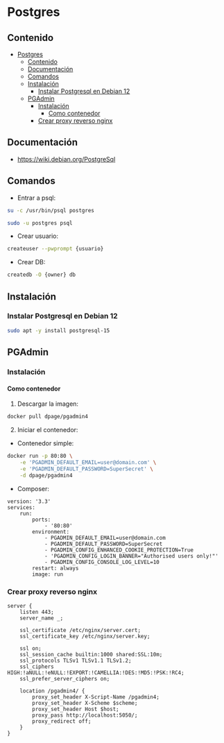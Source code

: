 # Postgres

## Contenido
- [Postgres](#postgres)
  - [Contenido](#contenido)
  - [Documentación](#documentación)
  - [Comandos](#comandos)
  - [Instalación](#instalación)
    - [Instalar Postgresql en Debian 12](#instalar-postgresql-en-debian-12)
  - [PGAdmin](#pgadmin)
    - [Instalación](#instalación-1)
      - [Como contenedor](#como-contenedor)
    - [Crear proxy reverso nginx](#crear-proxy-reverso-nginx)

## Documentación

- https://wiki.debian.org/PostgreSql

## Comandos

- Entrar a psql:
```sh
su -c /usr/bin/psql postgres

sudo -u postgres psql
```

- Crear usuario:
```sh
createuser --pwprompt {usuario}
```

- Crear DB:
```sh
createdb -O {owner} db
```

## Instalación

### Instalar Postgresql en Debian 12
```sh
sudo apt -y install postgresql-15
```

## PGAdmin

### Instalación

#### Como contenedor

1. Descargar la imagen:
```sh
docker pull dpage/pgadmin4
```

2. Iniciar el contenedor:
- Contenedor simple:
```sh
docker run -p 80:80 \
    -e 'PGADMIN_DEFAULT_EMAIL=user@domain.com' \
    -e 'PGADMIN_DEFAULT_PASSWORD=SuperSecret' \
    -d dpage/pgadmin4
```

- Composer:
```docker
version: '3.3'
services:
    run:
        ports:
            - '80:80'
        environment:
            - PGADMIN_DEFAULT_EMAIL=user@domain.com
            - PGADMIN_DEFAULT_PASSWORD=SuperSecret
            - PGADMIN_CONFIG_ENHANCED_COOKIE_PROTECTION=True
            - 'PGADMIN_CONFIG_LOGIN_BANNER="Authorised users only!"'
            - PGADMIN_CONFIG_CONSOLE_LOG_LEVEL=10
        restart: always
        image: run
```

### Crear proxy reverso nginx

```nginx
server {
    listen 443;
    server_name _;

    ssl_certificate /etc/nginx/server.cert;
    ssl_certificate_key /etc/nginx/server.key;

    ssl on;
    ssl_session_cache builtin:1000 shared:SSL:10m;
    ssl_protocols TLSv1 TLSv1.1 TLSv1.2;
    ssl_ciphers HIGH:!aNULL:!eNULL:!EXPORT:!CAMELLIA:!DES:!MD5:!PSK:!RC4;
    ssl_prefer_server_ciphers on;

    location /pgadmin4/ {
        proxy_set_header X-Script-Name /pgadmin4;
        proxy_set_header X-Scheme $scheme;
        proxy_set_header Host $host;
        proxy_pass http://localhost:5050/;
        proxy_redirect off;
    }
}
```